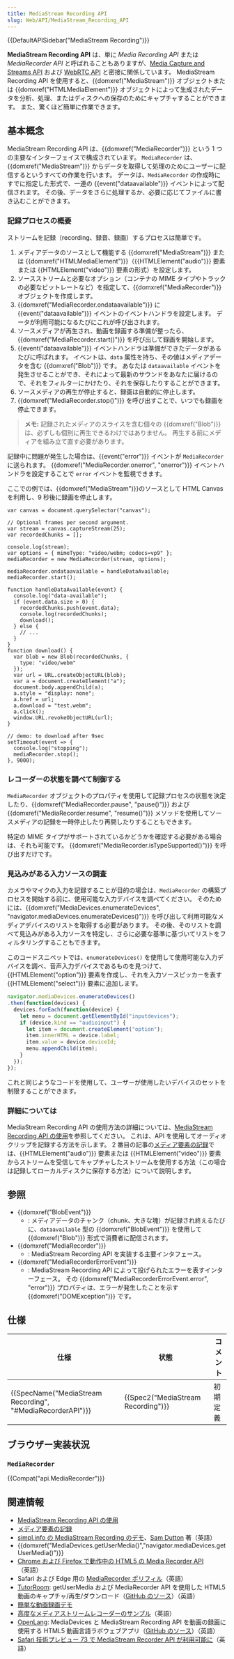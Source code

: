 ```yaml
---
title: MediaStream Recording API
slug: Web/API/MediaStream_Recording_API
---
```


{{DefaultAPISidebar("MediaStream Recording")}}

**MediaStream Recording API** は、単に _Media Recording API_ または _MediaRecorder API_ と呼ばれることもありますが、[Media Capture and Streams API](/ja/docs/Web/API/Media_Streams_API) および [WebRTC API](/ja/docs/Web/API/WebRTC_API) と密接に関係しています。 MediaStream Recording API を使用すると、{{domxref("MediaStream")}} オブジェクトまたは {{domxref("HTMLMediaElement")}} オブジェクトによって生成されたデータを分析、処理、またはディスクへの保存のためにキャプチャすることができます。 また、驚くほど簡単に作業できます。

## 基本概念

MediaStream Recording API は、{{domxref("MediaRecorder")}} という 1 つの主要なインターフェイスで構成されています。 `MediaRecorder` は、{{domxref("MediaStream")}} からデータを取得して処理のためにユーザーに配信するというすべての作業を行います。 データは、`MediaRecorder` の作成時にすでに指定した形式で、一連の {{event("dataavailable")}} イベントによって配信されます。 その後、データをさらに処理するか、必要に応じてファイルに書き込むことができます。

### 記録プロセスの概要

ストリームを記録（recording、録音、録画）するプロセスは簡単です。

1. メディアデータのソースとして機能する {{domxref("MediaStream")}} または {{domxref("HTMLMediaElement")}}（{{HTMLElement("audio")}} 要素または {{HTMLElement("video")}} 要素の形式）を設定します。
2. ソースストリームと必要なオプション（コンテナの MIME タイプやトラックの必要なビットレートなど）を指定して、{{domxref("MediaRecorder")}} オブジェクトを作成します。
3. {{domxref("MediaRecorder.ondataavailable")}} に {{event("dataavailable")}} イベントのイベントハンドラを設定します。 データが利用可能になるたびにこれが呼び出されます。
4. ソースメディアが再生され、動画を録画する準備が整ったら、{{domxref("MediaRecorder.start()")}} を呼び出して録画を開始します。
5. {{event("dataavailable")}} イベントハンドラは準備ができたデータがあるたびに呼ばれます。 イベントは、`data` 属性を持ち、その値はメディアデータを含む {{domxref("Blob")}} です。 あなたは `dataavailable` イベントを発生させることができ、それによって最新のサウンドをあなたに届けるので、それをフィルターにかけたり、それを保存したりすることができます。
6. ソースメディアの再生が停止すると、録画は自動的に停止します。
7. {{domxref("MediaRecorder.stop()")}} を呼び出すことで、いつでも録画を停止できます。

> **メモ:** 記録されたメディアのスライスを含む個々の {{domxref("Blob")}} は、必ずしも個別に再生できるわけではありません。 再生する前にメディアを組み立て直す必要があります。

記録中に問題が発生した場合は、{{event("error")}} イベントが `MediaRecorder` に送られます。 {{domxref("MediaRecorder.onerror", "onerror")}} イベントハンドラを設定することで `error` イベントを監視できます。

ここでの例では、{{domxref("MediaStream")}}のソースとして HTML Canvas を利用し、9 秒後に録画を停止します。

```
var canvas = document.querySelector("canvas");

// Optional frames per second argument.
var stream = canvas.captureStream(25);
var recordedChunks = [];

console.log(stream);
var options = { mimeType: "video/webm; codecs=vp9" };
mediaRecorder = new MediaRecorder(stream, options);

mediaRecorder.ondataavailable = handleDataAvailable;
mediaRecorder.start();

function handleDataAvailable(event) {
  console.log("data-available");
  if (event.data.size > 0) {
    recordedChunks.push(event.data);
    console.log(recordedChunks);
    download();
  } else {
    // ...
  }
}
function download() {
  var blob = new Blob(recordedChunks, {
    type: "video/webm"
  });
  var url = URL.createObjectURL(blob);
  var a = document.createElement("a");
  document.body.appendChild(a);
  a.style = "display: none";
  a.href = url;
  a.download = "test.webm";
  a.click();
  window.URL.revokeObjectURL(url);
}

// demo: to download after 9sec
setTimeout(event => {
  console.log("stopping");
  mediaRecorder.stop();
}, 9000);
```

### レコーダーの状態を調べて制御する

`MediaRecorder` オブジェクトのプロパティを使用して記録プロセスの状態を決定したり、{{domxref("MediaRecorder.pause", "pause()")}} および {{domxref("MediaRecorder.resume", "resume()")}} メソッドを使用してソースメディアの記録を一時停止したり再開したりすることもできます。

特定の MIME タイプがサポートされているかどうかを確認する必要がある場合は、それも可能です。 {{domxref("MediaRecorder.isTypeSupported()")}} を呼び出すだけです。

### 見込みがある入力ソースの調査

カメラやマイクの入力を記録することが目的の場合は、`MediaRecorder` の構築プロセスを開始する前に、使用可能な入力デバイスを調べてください。 そのためには、{{domxref("MediaDevices.enumerateDevices", "navigator.mediaDevices.enumerateDevices()")}} を呼び出して利用可能なメディアデバイスのリストを取得する必要があります。 その後、そのリストを調べて見込みがある入力ソースを特定し、さらに必要な基準に基づいてリストをフィルタリングすることもできます。

このコードスニペットでは、`enumerateDevices()` を使用して使用可能な入力デバイスを調べ、音声入力デバイスであるものを見つけて、{{HTMLElement("option")}} 要素を作成し、それを入力ソースピッカーを表す {{HTMLElement("select")}} 要素に追加します。

```js
navigator.mediaDevices.enumerateDevices()
.then(function(devices) {
  devices.forEach(function(device) {
    let menu = document.getElementById("inputdevices");
    if (device.kind == "audioinput") {
      let item = document.createElement("option");
      item.innerHTML = device.label;
      item.value = device.deviceId;
      menu.appendChild(item);
    }
  });
});
```

これと同じようなコードを使用して、ユーザーが使用したいデバイスのセットを制限することができます。

### 詳細については

MediaStream Recording API の使用方法の詳細については、[MediaStream Recording API の使用](/ja/docs/Web/API/MediaStream_Recording_API/Using_the_MediaStream_Recording_API)を参照してください。 これは、API を使用してオーディオクリップを記録する方法を示します。 2 番目の記事の[メディア要素の記録](/ja/docs/Web/API/MediaStream_Recording_API/Recording_a_media_element)では、{{HTMLElement("audio")}} 要素または {{HTMLElement("video")}} 要素からストリームを受信してキャプチャしたストリームを使用する方法（この場合は記録してローカルディスクに保存する方法）について説明します。

## 参照

- {{domxref("BlobEvent")}}
  - : メディアデータのチャンク（chunk、大きな塊）が記録され終えるたびに、`dataavailable` 型の {{domxref("BlobEvent")}} を使用して {{domxref("Blob")}} 形式で消費者に配信されます。
- {{domxref("MediaRecorder")}}
  - : MediaStream Recording API を実装する主要インタフェース。
- {{domxref("MediaRecorderErrorEvent")}}
  - : MediaStream Recording API によって投げられたエラーを表すインターフェース。 その {{domxref("MediaRecorderErrorEvent.error", "error")}} プロパティは、エラーが発生したことを示す {{domxref("DOMException")}} です。

## 仕様

| 仕様                                                                         | 状態                                         | コメント |
| ---------------------------------------------------------------------------- | -------------------------------------------- | -------- |
| {{SpecName("MediaStream Recording", "#MediaRecorderAPI")}} | {{Spec2("MediaStream Recording")}} | 初期定義 |

## ブラウザー実装状況

### `MediaRecorder`

{{Compat("api.MediaRecorder")}}

## 関連情報

- [MediaStream Recording API の使用](/ja/docs/Web/API/MediaStream_Recording_API/Using_the_MediaStream_Recording_API)
- [メディア要素の記録](/ja/docs/Web/API/MediaStream_Recording_API/Recording_a_media_element)
- [simpl.info の MediaStream Recording のデモ](https://simpl.info/mediarecorder/)、[Sam Dutton](https://twitter.com/sw12) 著（英語）
- {{domxref("MediaDevices.getUserMedia()","navigator.mediaDevices.getUserMedia()")}}
- [Chrome および Firefox で動作中の HTML5 の Media Recorder API](https://addpipe.com/blog/mediarecorder-api/)（英語）
- Safari および Edge 用の [MediaRecorder ポリフィル](https://github.com/ai/audio-recorder-polyfill)（英語）
- [TutorRoom](https://github.com/chrisjohndigital/TutorRoom): getUserMedia および MediaRecorder API を使用した HTML5 動画のキャプチャ/再生/ダウンロード（[GitHub のソース](https://github.com/chrisjohndigital/TutorRoom)）（英語）
- [簡単な動画録画デモ](http://codepen.io/anon/pen/gpmPzm)
- [高度なメディアストリームレコーダーのサンプル](https://quickblox.github.io/javascript-media-recorder/sample/)（英語）
- [OpenLang](https://github.com/chrisjohndigital/OpenLang): MediaDevices と MediaStream Recording API を動画の録画に使用する HTML5 動画言語ラボウェブアプリ（[GitHub のソース](https://github.com/chrisjohndigital/OpenLang)）（英語）
- [Safari 技術プレビュー 73 で MediaStream Recorder API が利用可能に](https://addpipe.com/blog/safari-technology-preview-73-adds-limited-mediastream-recorder-api-support/)（英語）
